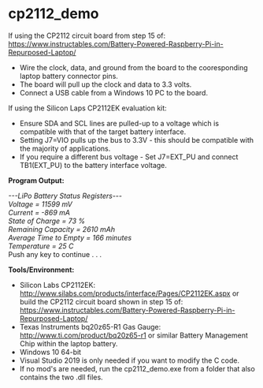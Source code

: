 cp2112_demo
===========
If using the CP2112 circuit board from step 15 of: https://www.instructables.com/Battery-Powered-Raspberry-Pi-in-Repurposed-Laptop/ 
* Wire the clock, data, and ground from the board to the cooresponding laptop battery connector pins. 
* The board will pull up the clock and data to 3.3 volts.
* Connect a USB cable from a Windows 10 PC to the board. 

If using the Silicon Laps CP2112EK evaluation kit:
* Ensure SDA and SCL lines are pulled-up to a voltage which is compatible with that of the target battery interface.
* Setting J7=VIO pulls up the bus to 3.3V - this should be compatible with the majority of applications.
* If you require a different bus voltage - Set J7=EXT_PU and connect TB1(EXT_PU) to the battery interface voltage.

**Program Output:**  

*---LiPo Battery Status Registers---*   
*Voltage = 11599 mV*  
*Current = -869 mA*  
*State of Charge = 73 %*  
*Remaining Capacity = 2610 mAh*  
*Average Time to Empty = 166 minutes*  
*Temperature = 25 C*  
Push any key to continue . . .   

**Tools/Environment:**  
- Silicon Labs CP2112EK: http://www.silabs.com/products/interface/Pages/CP2112EK.aspx or build the CP2112 circuit board shown in step 15 of: https://www.instructables.com/Battery-Powered-Raspberry-Pi-in-Repurposed-Laptop/
- Texas Instruments bq20z65-R1 Gas Gauge: http://www.ti.com/product/bq20z65-r1 or similar Battery Management Chip within the laptop battery.
- Windows 10 64-bit  
- Visual Studio 2019 is only needed if you want to modify the C code. 
- If no mod's are needed, run the cp2112_demo.exe from a folder that also contains the two .dll files.
